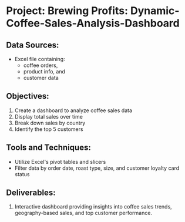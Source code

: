 # Project: Brewing Profits: Dynamic-Coffee-Sales-Analysis-Dashboard
## Data Sources: 
 - Excel file containing:
    - coffee orders,
    - product info, and
    - customer data

## Objectives:
1. Create a dashboard to analyze coffee sales data
2. Display total sales over time
3. Break down sales by country
4. Identify the top 5 customers

## Tools and Techniques:
- Utilize Excel's pivot tables and slicers
- Filter data by order date, roast type, size, and customer loyalty card status

## Deliverables:
1. Interactive dashboard providing insights into coffee sales trends, geography-based sales, and top customer performance.
